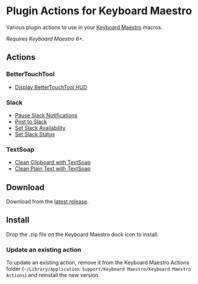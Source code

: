 # Plugin Actions for Keyboard Maestro

Various plugin actions to use in your [Keyboard Maestro](https://www.keyboardmaestro.com/) macros.

_Requires Keyboard Maestro 6+._

## Actions

### BetterTouchTool

- [Display BetterTouchTool HUD](https://github.com/mirka/keyboard-maestro-plugin-actions/tree/master/src/display-bettertouchtool-hud)

### Slack

- [Pause Slack Notifications](https://github.com/mirka/keyboard-maestro-plugin-actions/tree/master/src/pause-slack-notifications)
- [Post to Slack](https://github.com/mirka/keyboard-maestro-plugin-actions/tree/master/src/post-to-slack)
- [Set Slack Availability](https://github.com/mirka/keyboard-maestro-plugin-actions/tree/master/src/set-slack-availability)
- [Set Slack Status](https://github.com/mirka/keyboard-maestro-plugin-actions/tree/master/src/set-slack-status)

### TextSoap

- [Clean Clipboard with TextSoap](https://github.com/mirka/keyboard-maestro-plugin-actions/tree/master/src/clean-clipboard-with-textsoap)
- [Clean Plain Text with TextSoap](https://github.com/mirka/keyboard-maestro-plugin-actions/tree/master/src/clean-plain-text-with-textsoap)

## Download

Download from the [latest release](https://github.com/mirka/keyboard-maestro-plugin-actions/releases/latest).

## Install

Drop the .zip file on the Keyboard Maestro dock icon to install.

### Update an existing action

To update an existing action, remove it from the Keyboard Maestro Actions folder (`~/Library/Application Support/Keyboard Maestro/Keyboard Maestro Actions`) and reinstall the new version.
